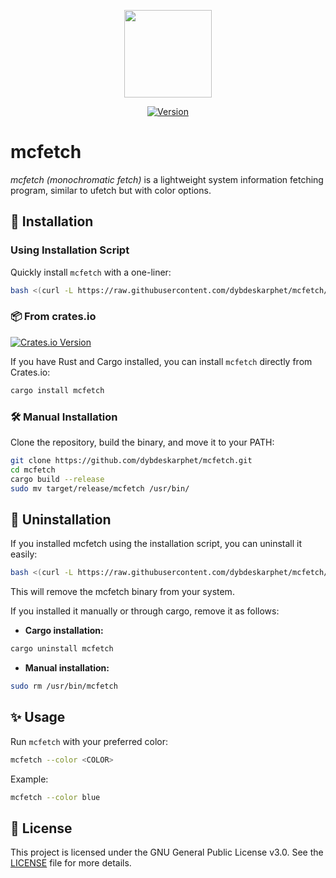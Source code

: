 <p align="center">
<img height="140" src="img/preview.png"/>

<div align="center">

[![Version](https://img.shields.io/github/v/release/dybdeskarphet/mcfetch?color=c6d0f5&label=Latest%20Release&style=for-the-badge&labelColor=a6d189)](https://github.com/dybdeskarphet/mcfetch/releases/latest)

</div>
  
<h1> mcfetch</h1>

_mcfetch (monochromatic fetch)_ is a lightweight system information fetching program, similar to ufetch but with color options.

</p>

## 🔧 Installation

### Using Installation Script

Quickly install `mcfetch` with a one-liner:

```bash
bash <(curl -L https://raw.githubusercontent.com/dybdeskarphet/mcfetch/main/install.sh)
```

### 📦 From crates.io

[![Crates.io Version](https://img.shields.io/crates/v/mcfetch?style=for-the-badge&color=e64553&labelColor=000000&logo=rust&logoColor=e64553)](https://crates.io/crates/mcfetch) 

If you have Rust and Cargo installed, you can install `mcfetch` directly from Crates.io:

```bash
cargo install mcfetch
```

### 🛠️ Manual Installation

Clone the repository, build the binary, and move it to your PATH:

```bash
git clone https://github.com/dybdeskarphet/mcfetch.git
cd mcfetch
cargo build --release
sudo mv target/release/mcfetch /usr/bin/
```

## 🚮 Uninstallation

If you installed mcfetch using the installation script, you can uninstall it easily:

```bash
bash <(curl -L https://raw.githubusercontent.com/dybdeskarphet/mcfetch/main/install.sh) --uninstall
```

This will remove the mcfetch binary from your system.

If you installed it manually or through cargo, remove it as follows:

- **Cargo installation:**

```bash
cargo uninstall mcfetch
```

- **Manual installation:**

```bash
sudo rm /usr/bin/mcfetch
```

## ✨ Usage

Run `mcfetch` with your preferred color:

```bash
mcfetch --color <COLOR>
```

Example:

```bash
mcfetch --color blue
```

## 📜 License

This project is licensed under the GNU General Public License v3.0.
See the [LICENSE](https://github.com/dybdeskarphet/mcfetch/blob/main/LICENSE) file for more details.
